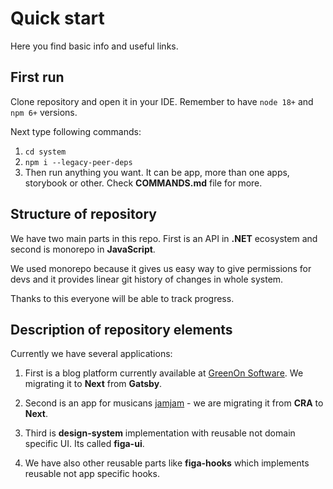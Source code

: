# Quick start

Here you find basic info and useful links. 

## First run

Clone repository and open it in your IDE. Remember to have `node 18+` and `npm 6+` versions. 

Next type following commands:

1. `cd system`
2. `npm i --legacy-peer-deps`
3. Then run anything you want. It can be app, more than one apps, storybook or other. Check **COMMANDS.md** file for more. 

## Structure of repository

We have two main parts in this repo. First is an API in **.NET** ecosystem and second is monorepo in **JavaScript**. 

We used monorepo because it gives us easy way to give permissions for devs and it provides linear git history of changes in whole system. 

Thanks to this everyone will be able to track progress. 

## Description of repository elements

Currently we have several applications:

1. First is a blog platform currently available at [GreenOn Software](https://greenonsoftware.com). We migrating it to **Next** from **Gatsby**.

2. Second is an app for musicans [jamjam](https://jamjambeings.com) - we are migrating it from **CRA** to **Next**.

3. Third is **design-system** implementation with reusable not domain specific UI. Its called **figa-ui**.

4. We have also other reusable parts like **figa-hooks** which implements reusable not app specific hooks.
